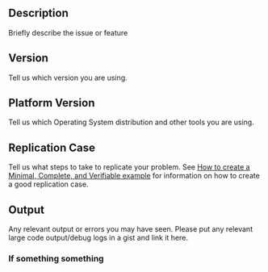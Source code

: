 ## Description

Briefly describe the issue or feature

## Version

Tell us which version you are using.

## Platform Version

Tell us which Operating System distribution and other tools you are using.

## Replication Case

Tell us what steps to take to replicate your problem.  See [How to create a Minimal, Complete, and Verifiable example](https://stackoverflow.com/help/mcve)
for information on how to create a good replication case.

## Output

Any relevant output or errors you may have seen.
Please put any relevant large code output/debug logs in a gist and link it here. 


### If something something
